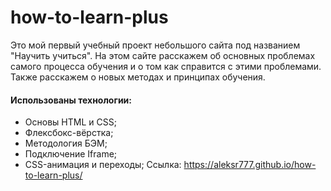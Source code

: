 # how-to-learn-plus

Это мой первый учебный проект небольшого сайта под названием "Научить учиться".
На этом сайте расскажем об основных проблемах самого процесса обучения и о том как справится с этими проблемами. Также расскажем о новых методах и принципах обучения.

#### Использованы технологии:
- Основы HTML и CSS;
- Флексбокс-вёрстка;
- Методология БЭМ;
- Подключение Iframe;
- CSS-анимация и переходы;
Ccылка: <https://aleksr777.github.io/how-to-learn-plus/>
